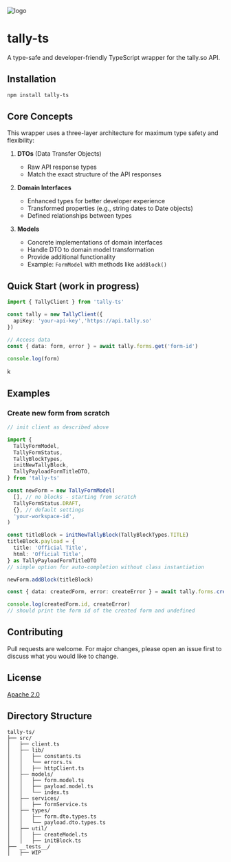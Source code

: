 ![logo](https://github.com/user-attachments/assets/b35d0e42-858a-4c9a-8488-e1769269dbd0)

# tally-ts

A type-safe and developer-friendly TypeScript wrapper for the tally.so API.

## Installation

```bash
npm install tally-ts
```

## Core Concepts

This wrapper uses a three-layer architecture for maximum type safety and flexibility:

1. **DTOs** (Data Transfer Objects)

   - Raw API response types
   - Match the exact structure of the API responses
   <!-- - Example: `FormDTO` with `created_at` as string -->

2. **Domain Interfaces**

   - Enhanced types for better developer experience
   - Transformed properties (e.g., string dates to Date objects)
   - Defined relationships between types
   <!-- - Example: `User` interface with `createdAt` as Date -->

3. **Models**
   - Concrete implementations of domain interfaces
   - Handle DTO to domain model transformation
   - Provide additional functionality
   - Example: `FormModel` with methods like `addBlock()`

## Quick Start (work in progress)

```typescript
import { TallyClient } from 'tally-ts'

const tally = new TallyClient({
  apiKey: 'your-api-key','https://api.tally.so'
})

// Access data
const { data: form, error } = await tally.forms.get('form-id')

console.log(form)
```

<!-- ## Type Safety

All API responses are fully typed:

```typescript
// DTOs match API response
interface FormDTO {
  id: string
  created_at: string // API returns date as string
}

// Domain interface for better DX
interface User {
  id: string
  createdAt: Date // Transformed to Date object
}

// Models implement domain interfaces
class UserModel implements User {
  // Implementation with additional methods
}
``` -->

k

## Examples

### Create new form from scratch

```typescript
// init client as described above

import {
  TallyFormModel,
  TallyFormStatus,
  TallyBlockTypes,
  initNewTallyBlock,
  TallyPayloadFormTitleDTO,
} from 'tally-ts'

const newForm = new TallyFormModel(
  [], // no blocks - starting from scratch
  TallyFormStatus.DRAFT,
  {}, // default settings
  'your-workspace-id',
)

const titleBlock = initNewTallyBlock(TallyBlockTypes.TITLE)
titleBlock.payload = {
  title: 'Official Title',
  html: 'Official Title',
} as TallyPayloadFormTitleDTO
// simple option for auto-completion without class instantiation

newForm.addBlock(titleBlock)

const { data: createdForm, error: createError } = await tally.forms.create(newForm)

console.log(createdForm.id, createError)
// should print the form id of the created form and undefined
```

## Contributing

Pull requests are welcome. For major changes, please open an issue first to discuss what you would like to change.

## License

[Apache 2.0](https://www.apache.org/licenses/LICENSE-2.0)

## Directory Structure

```
tally-ts/
├── src/
│   ├── client.ts
│   ├── lib/
│   │   ├── constants.ts
│   │   └── errors.ts
│   │   ├── httpClient.ts
│   ├── models/
│   │   ├── form.model.ts
│   │   ├── payload.model.ts
│   │   └── index.ts
│   ├── services/
│   │   ├── formService.ts
│   ├── types/
│   │   ├── form.dto.types.ts
│   │   └── payload.dto.types.ts
│   ├── util/
│   │   ├── createModel.ts
│   │   ├── initBlock.ts
├── __tests__/
│   ├── WIP
```
